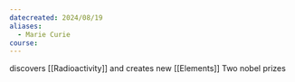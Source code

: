 ```yaml
---
datecreated: 2024/08/19
aliases:
  - Marie Curie
course:
---
```

discovers [[Radioactivity]] and creates new [[Elements]]
Two nobel prizes